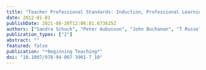 ```yaml
---
title: "Teacher Professional Standards: Induction, Professional Learning and Certification"
date: 2012-01-01
publishDate: 2021-08-20T12:06:01.673625Z
authors: ["Sandra Schuck", "Peter Aubusson", "John Buchanan", "T Russell"]
publication_types: ["2"]
abstract: ""
featured: false
publication: "*Beginning Teaching*"
doi: "10.1007/978-94-007-3901-7_10"
---
```


